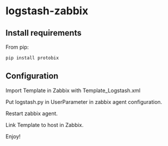 # logstash-zabbix

## Install requirements

From pip:

`pip install protobix`

## Configuration

Import Template in Zabbix with Template_Logstash.xml

Put logstash.py in UserParameter in zabbix agent configuration.

Restart zabbix agent.

Link Template to host in Zabbix.

Enjoy!
